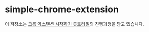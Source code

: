# simple-chrome-extension

이 저장소는 [크롬 익스텐션 시작하기 튜토리얼](https://developer.chrome.com/extensions/getstarted)의 진행과정을 담고 있습니다.

